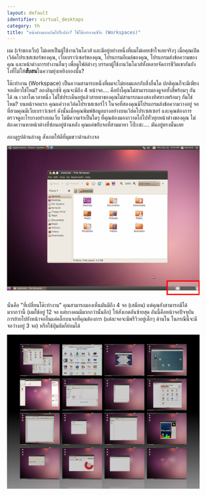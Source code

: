 ```yaml
---
layout: default
identifier: virtual_desktops
category: th
title: "หน้าต่างมากเกินไปรึเปล่า? ใช้โต๊ะทำงานซิจ๊ะ (Workspaces)"
---
```


ผม (เจ้าของเว็บ) ไม่เคยเป็นผู้ใช้งานวินโดวส์ และมีอยู่อย่างหนึ่งที่ผมไม่เคยเข้าใจเลยจริงๆ เมื่อคุณเปิดเวิล์ดโปรเซสเซอร์ของคุณ, เว็บเบราว์เซอร์ของคุณ, โปรแกรมอีเมล์ของคุณ, โปรแกรมส่งข้อความของคุณ และหน้าต่างการทำงานอื่นๆ เพื่อดูไฟล์ต่างๆ บรรดาผู้ใช้งานวินโดวส์ทั้งหลายจัดการชีวิตเขากันยังไงที่ไม่ให้<b>สับสน</b>ในความยุ่งเหยิงกองนั้น?

โต๊ะทำงาน (Workspace) เป็นความสามารถหนึ่งที่ผมจะไม่ยอมแลกกับสิ่งอื่นใด ปกติคุณก็จะมีเพียงจอเดียวใช่ไหม? ลองลินุกซ์ซิ คุณจะมีถึง 4 หน้าจอ.... คือยังงี้คุณไม่สามารถมองดูจอทั้งสี่พร้อมๆ กันได้ ณ เวลาใดเวลาหนึ่ง ไม่ใช่ประเด็นอยู่แล้วสายตาของคุณไม่สามารถมองสองทิศทางพร้อมๆ กันใช่ไหม? บนหน้าจอแรก คุณแค่วางเวิล์ดโปรเซสเซอร์ไว้ ในจอที่สองคุณมีโปรแกรมส่งข้อความวางอยู่ จอที่สามคุณมีเว็บเบราว์เซอร์ ดังนั้นเมื่อคุณพิมพ์ข้อมูลบางอย่างบนเวิล์ดโปรเซสเซอร์ และคุณต้องการตรวจดูอะไรบางอย่างบนเว็บ ไม่มีความจำเป็นใดๆ ที่คุณต้องมองกวาดไล่ไปทั่วทุกหน้าต่างของคุณ ไม่ต้องควานหาหน้าต่างที่ซ่อนอยู่ด้านหลัง คุณแค่ขยับจอที่สามมาหา โป๊ะเชะ.... มันอยู่ตรงนั้นเลย

ลองดูรูปด้านล่างดู สังเกตให้ดีที่มุมขวาด้านล่างจอ

<img src="/img/workspaces.png" border="0"/>

นั่นคือ "ที่เปลี่ยนโต๊ะทำงาน" คุณสามารถมองเห็นมันมีถึง 4 จอ (เสมือน) แต่คุณยังสามารถมีได้มากกว่านี้ (ผมใช้อยู่ 12 จอ แต่บางคนมีมากกว่านั้นอีก) ให้สังเกตอันซ้ายสุด อันนี้คือหน้าจอปัจจุบัน การย้ายไปยังหน้าจออื่นแค่คลิ๊กบนจอที่คุณต้องการ (แต่ละจอจะมีพรีวิวอยู่เล็กๆ ด้านใน ในกรณีนี้จะมีจอว่างอยู่ 3 จอ) หรือใช้ปุ่มลัดก็ย่อมได้

<img src="/img/workspaces_full.png" border="0"/>





